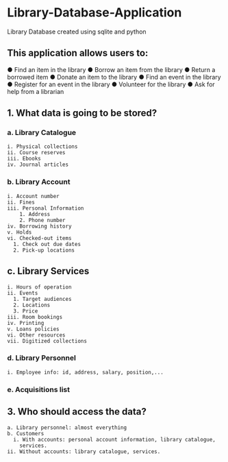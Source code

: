 # Library-Database-Application
Library Database created using sqlite and python

## This application allows users to: 
● Find an item in the library
● Borrow an item from the library
● Return a borrowed item
● Donate an item to the library
● Find an event in the library
● Register for an event in the library
● Volunteer for the library
● Ask for help from a librarian

## 1. What data is going to be stored?
  ### a. Library Catalogue
    i. Physical collections
    ii. Course reserves
    iii. Ebooks
    iv. Journal articles
### b. Library Account
    i. Account number
    ii. Fines
    iii. Personal Information
        1. Address
        2. Phone number
    iv. Borrowing history
    v. Holds
    vi. Checked-out items
      1. Check out due dates
      2. Pick-up locations
## c. Library Services
    i. Hours of operation
    ii. Events
      1. Target audiences
      2. Locations
      3. Price
    iii. Room bookings
    iv. Printing
    v. Loans policies
    vi. Other resources
    vii. Digitized collections
### d. Library Personnel
    i. Employee info: id, address, salary, position,...
### e. Acquisitions list

## 3. Who should access the data?
    a. Library personnel: almost everything
    b. Customers
      i. With accounts: personal account information, library catalogue,
        services.
    ii. Without accounts: library catalogue, services.

